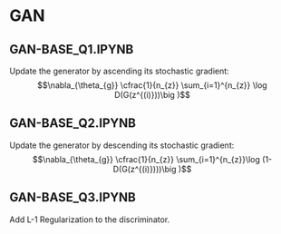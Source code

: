 # GAN

## GAN-BASE_Q1.IPYNB

Update the generator  by ascending its stochastic  gradient:
$$\nabla_{\theta_{g}}  \cfrac{1}{n_{z}} \sum_{i=1}^{n_{z}}  \log D(G(z^{(i)}))\big )$$

## GAN-BASE_Q2.IPYNB

Update the generator by descending its stochastic gradient:
$$\nabla_{\theta_{g}}  \cfrac{1}{n_{z}}  \sum_{i=1}^{n_{z}}\log (1-D(G(z^{(i)})))\big )$$

## GAN-BASE_Q3.IPYNB

Add L-1 Regularization to the discriminator.
